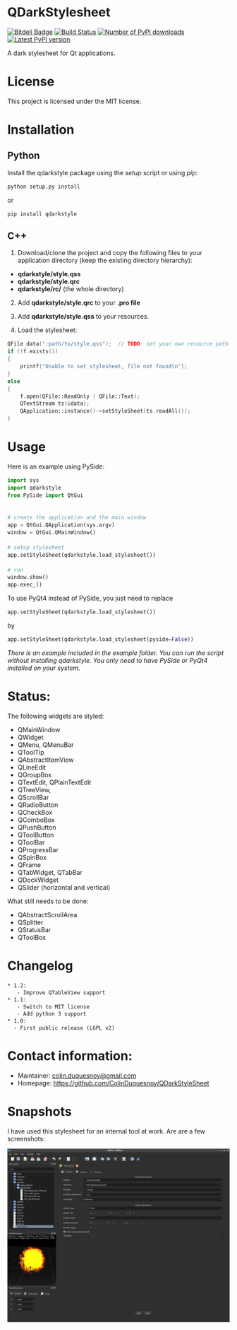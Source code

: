 QDarkStylesheet
==================

[![Bitdeli Badge](https://d2weczhvl823v0.cloudfront.net/ColinDuquesnoy/qdarkstylesheet/trend.png)](https://bitdeli.com/free "Bitdeli Badge")
[![Build Status](https://travis-ci.org/ColinDuquesnoy/QDarkStyleSheet.png?branch=master)](https://travis-ci.org/ColinDuquesnoy/QDarkStyleSheet)
[![Number of PyPI downloads](https://pypip.in/d/QDarkStyle/badge.png)](https://pypi.python.org/pypi/QDarkStyle)
[![Latest PyPI version](https://pypip.in/v/QDarkStyle/badge.png)](https://pypi.python.org/pypi/QDarkStyle)

A dark stylesheet for Qt applications.


License
===========

This project is licensed under the MIT license.


Installation
==============

Python
-----------

Install the qdarkstyle package using the *setup* script or using *pip*:

```bash
python setup.py install
```

or

```bash
pip install qdarkstyle
```

C++
---------

1) Download/clone the project and copy the following files to your application directory (keep the existing directory hierarchy):

 - **qdarkstyle/style.qss**
 - **qdarkstyle/style.qrc**
 - **qdarkstyle/rc/** (the whole directory)

2) Add **qdarkstyle/style.qrc** to your **.pro file**

3) Add **qdarkstyle/style.qss** to your resources.

4) Load the stylesheet:

```cpp
QFile data(":path/to/style.qss");  // TODO: set your own resource path
if (!f.exists())
{
    printf("Unable to set stylesheet, file not found\n");
}
else 
{
    f.open(QFile::ReadOnly | QFile::Text);
    QTextStream ts(&data);
    QApplication::instance()->setStyleSheet(ts.readAll());
}

```



Usage
============

Here is an example using PySide:


```Python
import sys
import qdarkstyle
from PySide import QtGui


# create the application and the main window
app = QtGui.QApplication(sys.argv)
window = QtGui.QMainWindow()

# setup stylesheet
app.setStyleSheet(qdarkstyle.load_stylesheet())

# run
window.show()
app.exec_()
```

To use PyQt4 instead of PySide, you just need to replace

```Python
app.setStyleSheet(qdarkstyle.load_stylesheet())
```

by

```Python
app.setStyleSheet(qdarkstyle.load_stylesheet(pyside=False))
```

_There is an example included in the *example* folder. You can run the script without installing qdarkstyle. You
only need to have PySide or PyQt4 installed on your system._

Status:
===========

The following widgets are styled: 

 - QMainWindow
 - QWidget
 - QMenu, QMenuBar
 - QToolTip
 - QAbstractItemView
 - QLineEdit
 - QGroupBox
 - QTextEdit, QPlainTextEdit
 - QTreeView,
 - QScrollBar
 - QRadioButton
 - QCheckBox
 - QComboBox
 - QPushButton
 - QToolButton
 - QToolBar
 - QProgressBar
 - QSpinBox
 - QFrame
 - QTabWidget, QTabBar
 - QDockWidget
 - QSlider (horizontal and vertical)

What still needs to be done:

 - QAbstractScrollArea
 - QSplitter
 - QStatusBar
 - QToolBox 


Changelog
===========
```
* 1.2:
   - Improve QTableView support
* 1.1:
   - Switch to MIT license
   - Add python 3 support
* 1.0:
  - First public release (LGPL v2)
```



Contact information:
=========================

  - Maintainer: colin.duquesnoy@gmail.com
  - Homepage: https://github.com/ColinDuquesnoy/QDarkStyleSheet


Snapshots
=================

I have used this stylesheet for an internal tool at work. Are are a few screenshots:

![alt text](/screenshots/01.png "Screenshot 01")




